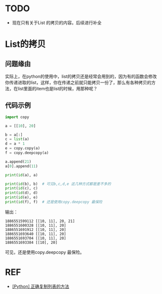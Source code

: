 

# TODO
- 现在只有关于List 的拷贝的内容。后续进行补全






# List的拷贝
## 问题缘由
实际上，在python的使用中，list的拷贝还是经常会用到的，因为有的函数会修改你传递进取的list，这样，你在传递之前就只能拷贝一份了，那么有各种拷贝的方法，在list里面的item也是list的时候，用那种呢？


## 代码示例



```python
import copy

a = [[10], 20]

b = a[:]
c = list(a)
d = a * 1
e = copy.copy(a)
f = copy.deepcopy(a)

a.append(21)
a[0].append(11)

print(id(a), a)

print(id(b), b)  # 可见b,c,d,e 这几种方式都是差不多的
print(id(c), c)
print(id(d), d)
print(id(e), e)
print(id(f), f)  # 还是使用copy.deepcopy 最保险
```

输出：

```text
1886551599112 [[10, 11], 20, 21]
1886551600328 [[10, 11], 20]
1886551691912 [[10, 11], 20]
1886551693640 [[10, 11], 20]
1886551693704 [[10, 11], 20]
1886551693384 [[10], 20]
```

可见，还是使用copy.deepcopy 最保险。



# REF
- [[Python] 正确复制列表的方法](http://www.cnblogs.com/ifantastic/p/3811145.html)
